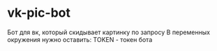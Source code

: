 # vk-pic-bot
Бот для вк, который скидывает картинку по запросу
В переменных окружения нужно оставить:
TOKEN - токен бота
